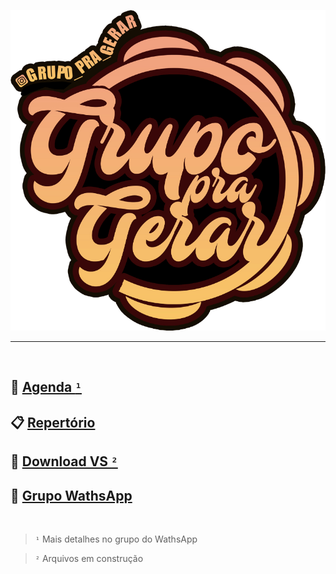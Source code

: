 
![Logo Pra Gerar](logo.png)

<hr><br>

## 📕 [Agenda `¹`](agenda.md)

## 📋 [Repertório](repertorio.md)

## 💾 [Download VS `²`](https://www.dropbox.com/sh/p9i8o63s0q7anox/AAD0e4UnQex7g_EYDCASZ0XWa?dl=0)


## 📱 [Grupo WathsApp](https://chat.whatsapp.com/Kpjm8c1cLJNIup9iKYORr0)


<br>

> `¹` Mais detalhes no grupo do WathsApp

> `²` Arquivos em construção
